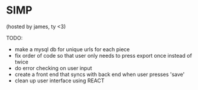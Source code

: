 # SIMP
(hosted by james, ty <3)

TODO:
- make a mysql db for unique urls for each piece
- fix order of code so that user only needs to press export once instead of twice
- do error checking on user input
- create a front end that syncs with back end when user presses 'save'
- clean up user interface using REACT
